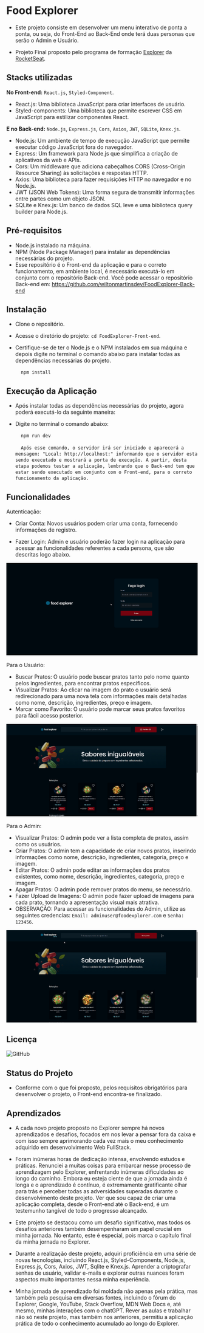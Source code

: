 # Food Explorer

- Este projeto consiste em desenvolver um menu interativo de ponta a ponta, ou seja, do Front-End ao Back-End onde terá duas personas que serão o Admin e Usuário.

- Projeto Final proposto pelo programa de formação [Explorer](https://www.rocketseat.com.br/explorer) da [RocketSeat](https://www.rocketseat.com.br/).


## Stacks utilizadas
  **No Front-end:** `React.js`, `Styled-Component`.
  - React.js: Uma biblioteca JavaScript para criar interfaces de usuário.
  - Styled-components: Uma biblioteca que permite escrever CSS em JavaScript para estilizar componentes React.
  
  **E no Back-end:** `Node.js`, `Express.js`, `Cors`, `Axios`, `JWT`, `SQLite`, `Knex.js`.
- Node.js: Um ambiente de tempo de execução JavaScript que permite executar código JavaScript fora do navegador.
- Express: Um framework para Node.js que simplifica a criação de aplicativos da web e APIs.
- Cors: Um middleware que adiciona cabeçalhos CORS (Cross-Origin Resource Sharing) às solicitações e respostas HTTP.
- Axios: Uma biblioteca para fazer requisições HTTP no navegador e no Node.js.
- JWT (JSON Web Tokens): Uma forma segura de transmitir informações entre partes como um objeto JSON.
- SQLite e Knex.js: Um banco de dados SQL leve e uma biblioteca query builder para Node.js.


## Pré-requisitos
- Node.js instalado na máquina.
- NPM (Node Package Manager) para instalar as dependências necessárias do projeto.
- Esse repositório é o Front-end da aplicação e para o correto funcionamento, em ambiente local, é necessário executá-lo em conjunto com o repositório Back-end. Você pode acessar o repositório Back-end em: https://github.com/wiltonmartinsdev/FoodExplorer-Back-end


## Instalação
- Clone o repositório.
- Acesse o diretório do projeto: `cd FoodExplorer-Front-end`.
- Certifique-se de ter o Node.js e o NPM instalados em sua máquina e depois digite no terminal o comando abaixo para instalar todas as dependências necessárias do projeto.

        npm install


## Execução da Aplicação
- Após instalar todas as dependências necessárias do projeto, agora poderá executá-lo da seguinte maneira:
- Digite no terminal o comando abaixo:

        npm run dev
        
        Após esse comando, o servidor irá ser iniciado e aparecerá a mensagem: "Local: http://localhost:" informando que o servidor esta sendo executado e mostrará a porta de execução. A partir, desta etapa podemos testar a aplicação, lembrando que o Back-end tem que estar sendo executado em conjunto com o Front-end, para o correto funcionamento da aplicação.


## Funcionalidades

Autenticação:

- Criar Conta: Novos usuários podem criar uma conta, fornecendo informações de registro.

- Fazer Login: Admin e usuário poderão fazer login na aplicação para acessar as funcionalidades referentes a cada persona, que são descritas logo abaixo.

<img src="https://github.com/wiltonmartinsdev/FoodExplorer-Front-end/blob/main/src/assets/authenticationRoutes.gif?raw=true" />

Para o Usuário:

- Buscar Pratos: O usuário pode buscar pratos tanto pelo nome quanto pelos ingredientes, para encontrar pratos específicos.
- Visualizar Pratos: Ao clicar na imagem do prato o usuário será redirecionado para uma nova tela com informações mais detalhadas como nome, descrição, ingredientes, preço e imagem.
- Marcar como Favorito: O usuário pode marcar seus pratos favoritos para fácil acesso posterior.

<img src="https://github.com/wiltonmartinsdev/FoodExplorer-Front-end/blob/main/src/assets/userRoutes.gif?raw=true" />  

Para o Admin:

- Visualizar Pratos: O admin pode ver a lista completa de pratos, assim como os usuários.
- Criar Pratos: O admin tem a capacidade de criar novos pratos, inserindo informações como nome, descrição, ingredientes, categoria, preço e imagem.
- Editar Pratos: O admin pode editar as informações dos pratos existentes, como nome, descrição, ingredientes, categoria, preço e imagem.
- Apagar Pratos: O admin pode remover pratos do menu, se necessário.
- Fazer Upload de Imagens: O admin pode fazer upload de imagens para cada prato, tornando a apresentação visual mais atrativa.
- OBSERVAÇÃO: Para acessar as funcionalidades do Admin, utilize as seguintes credencias: `Email: adminuser@foodexplorer.com` e `Senha: 123456`.

<img src="https://github.com/wiltonmartinsdev/FoodExplorer-Front-end/blob/main/src/assets/adminRoutes.gif?raw=true" />  


## Licença
![GitHub](https://img.shields.io/github/license/wiltonmartinsdev/Movie-Notes)


## Status do Projeto
- Conforme com o que foi proposto, pelos requisitos obrigatórios para desenvolver o projeto, o Front-end encontra-se finalizado.


## Aprendizados
- A cada novo projeto proposto no Explorer sempre há novos aprendizados e desafios, focados em nos levar a pensar fora da caixa e com isso sempre aprimorando cada vez mais o meu conhecimento adquirido em desenvolvimento Web FullStack.

- Foram inúmeras horas de dedicação intensa, envolvendo estudos e práticas. Renunciei a muitas coisas para embarcar nesse processo de aprendizagem pelo Explorer, enfrentando inúmeras dificuldades ao longo do caminho. Embora eu esteja ciente de que a jornada ainda é longa e o aprendizado é contínuo, é extremamente gratificante olhar para trás e perceber todas as adversidades superadas durante o desenvolvimento deste projeto. Ver que sou capaz de criar uma aplicação completa, desde o Front-end até o Back-end, é um testemunho tangível de todo o progresso alcançado.

- Este projeto se destacou como um desafio significativo, mas todos os desafios anteriores também desempenharam um papel crucial em minha jornada. No entanto, este é especial, pois marca o capítulo final da minha jornada no Explorer.

- Durante a realização deste projeto, adquiri proficiência em uma série de novas tecnologias, incluindo React.js, Styled-Components, Node.js, Express.js, Cors, Axios, JWT, Sqlite e Knex.js. Aprender a criptografar senhas de usuário, validar e-mails e explorar outras nuances foram aspectos muito importantes nessa minha experiência.

- Minha jornada de aprendizado foi moldada não apenas pela prática, mas também pela pesquisa em diversas fontes, incluindo o fórum do Explorer, Google, YouTube, Stack Overflow, MDN Web Docs e, até mesmo, minhas interações com o chatGPT. Rever as aulas e trabalhar não só neste projeto, mas também nos anteriores, permitiu a aplicação prática de todo o conhecimento acumulado ao longo do Explorer.
